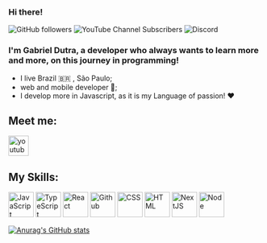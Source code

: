 ### Hi there!

![GitHub followers](https://img.shields.io/github/followers/DutraGames?logo=github&style=for-the-badge)
![YouTube Channel Subscribers](https://img.shields.io/youtube/channel/subscribers/UCqG93tOVd2TBhkdOu_Ng1oQ?logo=youtube&style=for-the-badge)
![Discord](https://img.shields.io/discord/805616272783835146?logo=discord&style=for-the-badge)

### I'm Gabriel Dutra, a developer who always wants to learn more and more, on this journey in programming!

* I live Brazil 🇧🇷 , São Paulo;
* web and mobile developer 📱;
* I develop more in Javascript, as it is my Language of passion! ❤️

## Meet me:

<a href="https://www.youtube.com/lutriz" target="_blank">
<img src="https://zeoserver.pb.gov.br/paraibasite/portalgovpb/imagens/iconfinder_youtube_317714copy.png/@@images/2ddcdce2-ebd6-44de-a246-853ea232182f.png" alt="youtube" width="40" height="40" style="width-max: 100%;"></img>
</a>

## My Skills:

<img src="https://cdn.jsdelivr.net/gh/devicons/devicon/icons/javascript/javascript-original.svg" alt="JavaScript" width="50" height="50" style="width-max: 100%;"></img>
<img src="https://cdn.jsdelivr.net/gh/devicons/devicon/icons/typescript/typescript-original.svg" alt="TypeScript" width="50" height="50" style="width-max: 100%;"></img>
<img src="https://cdn.jsdelivr.net/gh/devicons/devicon/icons/react/react-original.svg" alt="React" width="50" height="50" style="width-max: 100%;"></img>
<img src="https://cdn.jsdelivr.net/gh/devicons/devicon/icons/github/github-original.svg" alt="Github" width="50" height="50" style="width-max: 100%;"></img>
<img src="https://cdn.jsdelivr.net/gh/devicons/devicon/icons/css3/css3-original.svg" alt="CSS" width="50" height="50" style="width-max: 100%;"></img>
<img src="https://cdn.jsdelivr.net/gh/devicons/devicon/icons/html5/html5-original.svg" alt="HTML" width="50" height="50" style="width-max: 100%;"></img>
<img src="https://cdn.jsdelivr.net/gh/devicons/devicon/icons/nextjs/nextjs-original.svg" alt="NextJS" width="50" height="50" style="width-max: 100%;"></img>
<img src="https://cdn.jsdelivr.net/gh/devicons/devicon/icons/nodejs/nodejs-original.svg" alt="Node" width="50" height="50" style="width-max: 100%;"></img>

[![Anurag's GitHub stats](https://github-readme-stats.vercel.app/api?username=DutraGames&show_icons=true&theme=tokyonight)](https://github.com/DutraGames/github-readme-stats)
